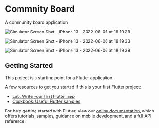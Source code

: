 # Commnity Board

A community board application

![Simulator Screen Shot - iPhone 13 - 2022-06-06 at 18 19 28](https://user-images.githubusercontent.com/60423130/172164599-27d0b652-2dcb-490f-9536-a2425510caf0.png)

![Simulator Screen Shot - iPhone 13 - 2022-06-06 at 18 19 33](https://user-images.githubusercontent.com/60423130/172164620-f51c9a5c-b8e0-414e-ab6f-c3e4d9e897ed.png)

![Simulator Screen Shot - iPhone 13 - 2022-06-06 at 18 19 39](https://user-images.githubusercontent.com/60423130/172164645-36b77f5f-caae-4653-875e-9de2c1a7f2be.png)


## Getting Started

This project is a starting point for a Flutter application.

A few resources to get you started if this is your first Flutter project:

- [Lab: Write your first Flutter app](https://flutter.dev/docs/get-started/codelab)
- [Cookbook: Useful Flutter samples](https://flutter.dev/docs/cookbook)

For help getting started with Flutter, view our
[online documentation](https://flutter.dev/docs), which offers tutorials,
samples, guidance on mobile development, and a full API reference.
